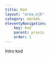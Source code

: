 ```yaml
---
title: Kod
layout: "area.njk"
category: område
eleventyNavigation:
    key: kod
    parent: praxis
    order: 1
---
```


Intro kod